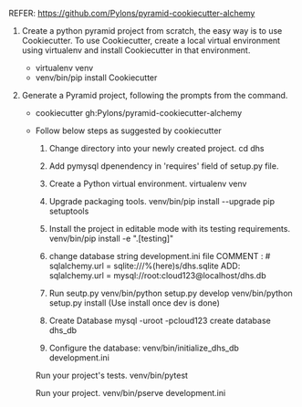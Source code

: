 REFER: https://github.com/Pylons/pyramid-cookiecutter-alchemy

1. Create a python pyramid project from scratch, the easy way is to use
Cookiecutter. To use Cookiecutter, create a local virtual environment using
virtualenv and install Cookiecutter in that environment.

    * virtualenv venv
    * venv/bin/pip install Cookiecutter 

2. Generate a Pyramid project, following the prompts from the command.
    * cookiecutter gh:Pylons/pyramid-cookiecutter-alchemy


    * Follow below steps as suggested by cookiecutter
        1. Change directory into your newly created project.
            cd dhs
        
        2. Add pymysql dpenendency in 'requires' field of setup.py file.
            

        3. Create a Python virtual environment.
            virtualenv venv
        
        4. Upgrade packaging tools.
            venv/bin/pip install --upgrade pip setuptools
        
        5. Install the project in editable mode with its testing requirements.
            venv/bin/pip install -e ".[testing]"
        
        6. change database string development.ini file
            COMMENT : # sqlalchemy.url = sqlite:///%(here)s/dhs.sqlite
            ADD: sqlalchemy.url = mysql://root:cloud123@localhost/dhs.db

        7. Run seutp.py
            venv/bin/python setup.py develop
            venv/bin/python setup.py install (Use install once dev is done)

        8. Create Database
            mysql -uroot -pcloud123
            create database dhs_db

        8. Configure the database:
            venv/bin/initialize_dhs_db development.ini
        
        Run your project's tests.
            venv/bin/pytest
        
        Run your project.
            venv/bin/pserve development.ini



